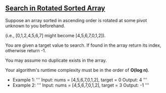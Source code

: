 ## [Search in Rotated Sorted Array](https://leetcode.com/problems/Search-in-rotated-sorted-array/)

Suppose an array sorted in ascending order is rotated at some pivot unknown to you beforehand.

(i.e., [0,1,2,4,5,6,7] might become [4,5,6,7,0,1,2]).

You are given a target value to search. If found in the array return its index, otherwise return -1.

You may assume no duplicate exists in the array.

Your algorithm's runtime complexity must be in the order of **O(log n)**.

- Example 1:
'''
Input: nums = [4,5,6,7,0,1,2], target = 0
Output: 4
'''
- Example 2:
'''
Input: nums = [4,5,6,7,0,1,2], target = 3
Output: -1
'''

